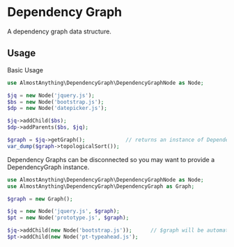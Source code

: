 # Dependency Graph

A dependency graph data structure.

Usage
---
Basic Usage
~~~php
use AlmostAnything\DependencyGraph\DependencyGraphNode as Node;

$jq = new Node('jquery.js');
$bs = new Node('bootstrap.js');
$dp = new Node('datepicker.js');

$jq->addChild($bs);
$dp->addParents($bs, $jq);

$graph = $jq->getGraph();             // returns an instance of DependencyGraph
var_dump($graph->topologicalSort());

~~~

Dependency Graphs can be disconnected so you may want to provide a DependencyGraph instance.

~~~php
use AlmostAnything\DependencyGraph\DependencyGraphNode as Node;
use AlmostAnything\DependencyGraph\DependencyGraph as Graph;

$graph = new Graph();

$jq = new Node('jquery.js', $graph);
$pt = new Node('prototype.js', $graph);

$jq->addChild(new Node('bootstrap.js'));      // $graph will be automatically set on child
$pt->addChild(new Node('pt-typeahead.js');

~~~
